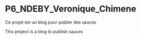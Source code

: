 # P6_NDEBY_Veronique_Chimene

Ce projet est un blog pour publier des sauces

This project is a blog to publish sauces
